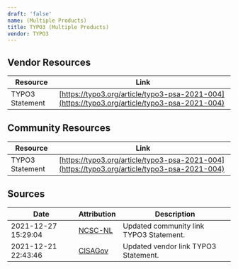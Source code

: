 ```yaml
---
draft: 'false'
name: (Multiple Products)
title: TYPO3 (Multiple Products)
vendor: TYPO3
---
```


## Vendor Resources
| Resource | Link |
| --- | --- |
| TYPO3 Statement | [https://typo3.org/article/typo3-psa-2021-004](https://typo3.org/article/typo3-psa-2021-004) |

## Community Resources
| Resource | Link |
| --- | --- |
| TYPO3 Statement | [https://typo3.org/article/typo3-psa-2021-004](https://typo3.org/article/typo3-psa-2021-004) |


## Sources
| Date | Attribution | Description |
| --- | --- | --- |
| 2021-12-27 15:29:04 | [NCSC-NL](https://github.com/NCSC-NL/log4shell/blob/main/software/README.md) | Updated community link TYPO3 Statement.  |
| 2021-12-21 22:43:46 | [CISAGov](https://raw.githubusercontent.com/cisagov/log4j-affected-db/develop/README.md) | Updated vendor link TYPO3 Statement.  |
